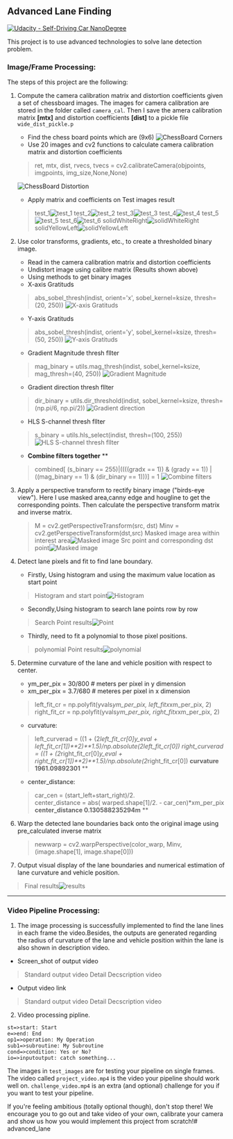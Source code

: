 ## Advanced Lane Finding
[![Udacity - Self-Driving Car NanoDegree](https://s3.amazonaws.com/udacity-sdc/github/shield-carnd.svg)](http://www.udacity.com/drive)

This project is to use advanced technologies to solve lane detection problem.

### Image/Frame Processing:
The steps of this project are the following:  

1. Compute the camera calibration matrix and distortion coefficients given a set of chessboard images. The images for camera calibration are stored in the folder called `camera_cal`. Then I save the amera calibration matrix **[mtx]** and distortion coefficients **[dist]** to a pickle file `wide_dist_pickle.p` 
    * Find the chess board points which are (9x6)
    ![ChessBoard Corners](https://github.com/shangliy/advanced_lane/blob/master/pipline_images/find_orners.png?raw=true)
    * Use 20 images and cv2 functions to calculate camera calibration matrix and distortion coefficients
    > ret, mtx, dist, rvecs, tvecs = cv2.calibrateCamera(objpoints, imgpoints, img_size,None,None)

    ![ChessBoard Distortion](https://github.com/shangliy/advanced_lane/blob/master/pipline_images/carlibre_chessboard.png?raw=true)
    * Apply matrix and coefficients on Test images result
    > test_1![test_1](https://github.com/shangliy/advanced_lane/blob/master/pipline_images/test1_calibre_calibre.png?raw=true)
    > test_2![test_2](https://github.com/shangliy/advanced_lane/blob/master/pipline_images/test2_calibre.png?raw=true)
    > test_3![test_3](https://github.com/shangliy/advanced_lane/blob/master/pipline_images/test3_calibre.png?raw=true)
    > test_4![test_4](https://github.com/shangliy/advanced_lane/blob/master/pipline_images/test4_calibre.png?raw=true)
    > test_5![test_5](https://github.com/shangliy/advanced_lane/blob/master/pipline_images/test5_calibre.png?raw=true)
    > test_6![test_6](https://github.com/shangliy/advanced_lane/blob/master/pipline_images/test6_calibre.png?raw=true)
    > solidWhiteRight![solidWhiteRight](https://github.com/shangliy/advanced_lane/blob/master/pipline_images/solidWhiteRight_calibre.png?raw=true)
    > solidYellowLeft![solidYellowLeft](https://github.com/shangliy/advanced_lane/blob/master/pipline_images/solidYellowLeft_calibre.png?raw=true)

2. Use color transforms, gradients, etc., to create a thresholded binary image.
	* Read in the camera calibration matrix and distortion coefficients
	* Undistort image using calibre matrix (Results shown above)
	* Using methods to get binary images
	 * X-axis Gratituds 
	 > abs_sobel_thresh(indist, orient='x', sobel_kernel=ksize, thresh=(20, 250))
	 > ![X-axis Gratituds ](https://github.com/shangliy/advanced_lane/blob/master/pipline_images/gradx.jpg?raw=true)
	 * Y-axis Gratituds 
	 > abs_sobel_thresh(indist, orient='y', sobel_kernel=ksize, thresh=(50, 250))
	 > ![Y-axis Gratituds ](https://github.com/shangliy/advanced_lane/blob/master/pipline_images/grady.jpg?raw=true)
	 * Gradient Magnitude thresh fllter 
	 > mag_binary = utils.mag_thresh(indist, sobel_kernel=ksize, mag_thresh=(40, 250))
	 > ![Gradient Magnitude ](https://github.com/shangliy/advanced_lane/blob/master/pipline_images/gradient_mag.jpg?raw=true)
	  * Gradient direction thresh fllter 
	 > dir_binary = utils.dir_threshold(indist, sobel_kernel=ksize, thresh=(np.pi/6, np.pi/2))
	 > ![Gradient direction ](https://github.com/shangliy/advanced_lane/blob/master/gradient_dir.jpg?raw=true)
	  * HLS S-channel thresh fllter
	 > s_binary = utils.hls_select(indist, thresh=(100, 255))
	 > ![HLS S-channel thresh fllter ](https://github.com/shangliy/advanced_lane/blob/master/pipline_images/diag_s.jpg?raw=true)
	  * **Combine filters together** **
	 > combined[ (s_binary == 255)|((((gradx == 1)) & (grady == 1)) | ((mag_binary == 1) & (dir_binary == 1)))] = 1
	 > ![Combine filters  ](https://github.com/shangliy/advanced_lane/blob/master/diag_com.jpg?raw=true)
	 
3. Apply a perspective transform to rectify binary image ("birds-eye view"). 
	Here I use masked area,canny edge and hougline to get the corresponding points. Then calculate the perspective transform matrix and inverse matrix.
    >  M = cv2.getPerspectiveTransform(src, dst)
    > Minv = cv2.getPerspectiveTransform(dst,src)
    Masked image area within interest area![Masked image ](https://github.com/shangliy/advanced_lane/blob/master/pipline_images/masked_back.png?raw=true)
    > Src point and corresponding dst point![Masked image ](https://github.com/shangliy/advanced_lane/blob/master/pipline_images/bird_view.png?raw=true)
    
4. Detect lane pixels and fit to find lane boundary.
	* Firstly, Using histogram and using the maximum value location as start point
	> Histogram and start point![Histogram ](https://github.com/shangliy/advanced_lane/blob/master/pipline_images/histogram_start.png?raw=true)
	* Secondly,Using histogram to search lane points row by row
	> Search Point results![Point ](https://github.com/shangliy/advanced_lane/blob/master/pipline_images/point_find.jpg?raw=true)
	* Thirdly, need to fit a polynomial to those pixel positions.
	> polynomial Point results![polynomial ](https://github.com/shangliy/advanced_lane/blob/master/pipline_images/plot_scater.png?raw=true)
5. Determine curvature of the lane and vehicle position with respect to center.
	* ym_per_pix = 30/800 # meters per pixel in y dimension
    * xm_per_pix = 3.7/680 # meteres per pixel in x dimension
    > left_fit_cr = np.polyfit(yvals*ym_per_pix, left_fitx*xm_per_pix, 2)
    > right_fit_cr = np.polyfit(yvals*ym_per_pix, right_fitx*xm_per_pix, 2)
	* curvature:
	>   left_curverad = ((1 + (2*left_fit_cr[0]*y_eval + left_fit_cr[1])**2)**1.5)/np.absolute(2*left_fit_cr[0])
	>   right_curverad = ((1 + (2*right_fit_cr[0]*y_eval + right_fit_cr[1])**2)**1.5)/np.absolute(2*right_fit_cr[0])
	>  **curvature 1961.09892301** **
	* center_distance:
	> car_cen = (start_left+start_right)/2.                              
    > center_distance = abs( warped.shape[1]/2. - car_cen)*xm_per_pix
    > **center_distance 0.130588235294m** **
	
6. Warp the detected lane boundaries back onto the original image using pre_calculated inverse matrix
	> newwarp = cv2.warpPerspective(color_warp, Minv, (image.shape[1], image.shape[0]))
	
7. Output visual display of the lane boundaries and numerical estimation of lane curvature and vehicle position.
 > Final results![results](https://github.com/shangliy/advanced_lane/blob/master/pipline_images/final_result.jpg?raw=true)

---
### Video Pipeline Processing:

1. The image processing is successfully implemented to find the lane lines in each frame  the video.Besides, the outputs are generated regarding the radius of curvature of the lane and vehicle position within the lane is also shown in description video.
 * Screen_shot of output video
  > Standard output video
  > Detail Decscription video
 * Output video link
  > Standard output video
  > Detail Decscription video

2. Video processing pipline.
```flow
st=>start: Start
e=>end: End
op1=>operation: My Operation
sub1=>subroutine: My Subroutine
cond=>condition: Yes or No?
io=>inputoutput: catch something...
```


The images in `test_images` are for testing your pipeline on single frames.  The video called `project_video.mp4` is the video your pipeline should work well on.  `challenge_video.mp4` is an extra (and optional) challenge for you if you want to test your pipeline.

If you're feeling ambitious (totally optional though), don't stop there!  We encourage you to go out and take video of your own, calibrate your camera and show us how you would implement this project from scratch!# advanced_lane
